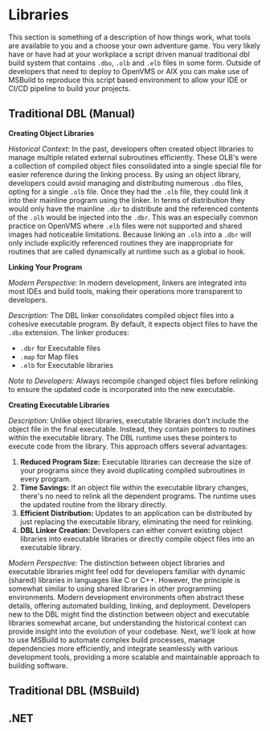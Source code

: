 # Libraries
This section is something of a description of how things work, what tools are available to you and a choose your own adventure game. You very likely have or have had at your workplace a script driven manual traditional dbl build system that contains `.dbo`, `.olb` and `.elb` files in some form. Outside of developers that need to deploy to OpenVMS or AIX you can make use of MSBuild to reproduce this script based environment to allow your IDE or CI/CD pipeline to build your projects.

## Traditional DBL (Manual)

**Creating Object Libraries**

*Historical Context:* In the past, developers often created object libraries to manage multiple related external subroutines efficiently. These OLB's were a collection of compiled object files consolidated into a single special file for easier reference during the linking process. By using an object library, developers could avoid managing and distributing numerous `.dbo` files, opting for a single `.olb` file. Once they had the `.olb` file, they could link it into their mainline program using the linker. In terms of distribution they would only have the mainline `.dbr` to distribute and the referenced contents of the `.olb` would be injected into the `.dbr`. This was an especially common practice on OpenVMS where `.elb` files were not supported and shared images had noticeable limitations. Because linking an `.olb` into a `.dbr` will only include explicitly referenced routines they are inappropriate for routines that are called dynamically at runtime such as a global io hook.

**Linking Your Program**

*Modern Perspective:* In modern development, linkers are integrated into most IDEs and build tools, making their operations more transparent to developers.

*Description:* The DBL linker consolidates compiled object files into a cohesive executable program. By default, it expects object files to have the `.dbo` extension. The linker produces:

-   `.dbr` for Executable files
-   `.map` for Map files
-   `.elb` for Executable libraries

*Note to Developers:* Always recompile changed object files before relinking to ensure the updated code is incorporated into the new executable.

**Creating Executable Libraries**

*Description:* Unlike object libraries, executable libraries don't include the object file in the final executable. Instead, they contain pointers to routines within the executable library. The DBL runtime uses these pointers to execute code from the library. This approach offers several advantages:

1.  **Reduced Program Size:** Executable libraries can decrease the size of your programs since they avoid duplicating compiled subroutines in every program.
2.  **Time Savings:** If an object file within the executable library changes, there's no need to relink all the dependent programs. The runtime uses the updated routine from the library directly.
3.  **Efficient Distribution:** Updates to an application can be distributed by just replacing the executable library, eliminating the need for relinking.
4.  **DBL Linker Creation:** Developers can either convert existing object libraries into executable libraries or directly compile object files into an executable library.

*Modern Perspective:* The distinction between object libraries and executable libraries might feel odd for developers familiar with dynamic (shared) libraries in languages like C or C++. However, the principle is somewhat similar to using shared libraries in other programming environments. Modern development environments often abstract these details, offering automated building, linking, and deployment. Developers new to the DBL might find the distinction between object and executable libraries somewhat arcane, but understanding the historical context can provide insight into the evolution of your codebase. Next, we'll look at how to use MSBuild to automate complex build processes, manage dependencies more efficiently, and integrate seamlessly with various development tools, providing a more scalable and maintainable approach to building software.

## Traditional DBL (MSBuild)
## .NET
